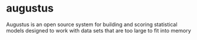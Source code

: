 augustus
========

Augustus is an open source system for building and scoring statistical models designed to work with data sets that are too large to fit into memory